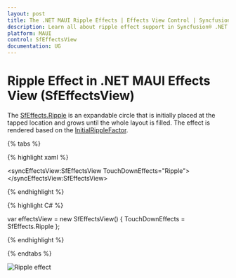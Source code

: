 ```yaml
---
layout: post
title: The .NET MAUI Ripple Effects | Effects View Control | Syncfusion®
description: Learn all about ripple effect support in Syncfusion® .NET MAUI Effects View (SfEffectsView) control and more.
platform: MAUI
control: SfEffectsView
documentation: UG
---
```


# Ripple Effect in .NET MAUI Effects View (SfEffectsView)

The [SfEffects.Ripple](https://help.syncfusion.com/cr/maui/Syncfusion.Maui.Core.SfEffects.html#Syncfusion_Maui_Core_SfEffects_Ripple) is an expandable circle that is initially placed at the tapped location and grows until the whole layout is filled. The effect is rendered based on the [InitialRippleFactor](https://help.syncfusion.com/cr/maui/Syncfusion.Maui.Core.SfEffectsView.html#Syncfusion_Maui_Core_SfEffectsView_InitialRippleFactor).

{% tabs %} 

{% highlight xaml %} 

<syncEffectsView:SfEffectsView TouchDownEffects="Ripple">
</syncEffectsView:SfEffectsView>

{% endhighlight %}

{% highlight C# %} 

var effectsView = new SfEffectsView()
{
    TouchDownEffects = SfEffects.Ripple
};

{% endhighlight %}

{% endtabs %}

![Ripple effect](Effects_images/net_maui_ripple_effect.gif)